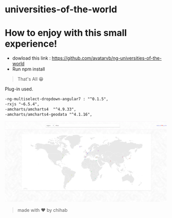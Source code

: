 # universities-of-the-world

# How to enjoy with this small experience!

  - dowload this link : https://github.com/avatarvb/ng-universities-of-the-world
  - Run npm install
  
  >That's All    😁
  
 Plug-in used.

    -ng-multiselect-dropdown-angular7 : "^0.1.5",
    -rxjs "~6.5.4",
    -amcharts/amcharts4  "^4.9.33",
    -amcharts/amcharts4-geodata "^4.1.16",
    
    
![image](https://github.com/avatarvb/ng-universities-of-the-world/blob/master/UniversitiesOfTheWorld.png)

    
  >made with ❤ by chihab
